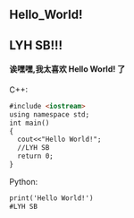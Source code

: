 ## Hello_World! 
## LYH SB!!!
#### 诶嘿嘿,我太喜欢 Hello World! 了
C++:
```markdown
#include <iostream>
using namespace std;
int main()
{
  cout<<"Hello World!";
  //LYH SB
  return 0;
}
```

Python:
```markdown
print('Hello World!')
#LYH SB
```

